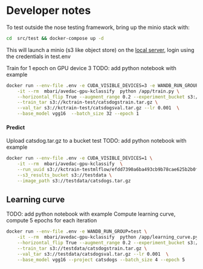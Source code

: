 # Developer notes
To test outside the nose testing framework, bring up the minio stack
with:
```bash
cd  src/test && docker-compose up -d
```
This will launch a minio (s3 like object  store)  on the [local server](http://localhost:9000/minio/login),
login using the credentials in test.env 
  
Train for 1 epoch on GPU device 3
TODO: add python notebook with example
```bash
docker run --env-file .env -e CUDA_VISIBLE_DEVICES=3 -e WANDB_RUN_GROUP=test \
	-it --rm  mbari/avedac-gpu-kclassify  python /app/train.py \
	--horizontal_flip True --augment_range 0.2 --experiment_bucket s3://kctrain-testmlflow \
	--train_tar s3://kctrain-test/catsdogstrain.tar.gz \
	--val_tar s3://kctrain-test/catsdogsval.tar.gz --lr 0.001  \
	--base_model vgg16  --batch_size 32 --epoch 1
```

#### Predict
Upload catsdog.tar.gz to a bucket test
TODO: add python notebook with example
```bash
docker run --env-file .env -e CUDA_VISIBLE_DEVICES=1 \
	-it --rm  mbari/avedac-gpu-kclassify  \
	--run_uuid s3://kctrain-testmlflow/efdd7390a6ba493cb9b78cae625b2b0f/artifacts/model \
	--s3_results_bucket s3://testdata \
	--image_path s3://testdata/catsdogs.tar.gz
```

## Learning curve 
TODO: add python notebook with example
Compute learning curve, compute 5 epochs for each iteration

```bash
docker run --env-file .env -e WANDB_RUN_GROUP=test \
	-it --rm  mbari/avedac-gpu-kclassify  python /app/learning_curve.py \
	--horizontal_flip True --augment_range 0.2 --experiment_bucket s3://testdata \
	--train_tar s3://testdata/catsdogstrain.tar.gz \
	--val_tar s3://testdata/catsdogsval.tar.gz --lr 0.001  \
	--base_model vgg16 --project catsdogs --batch_size 4 --epoch 5
